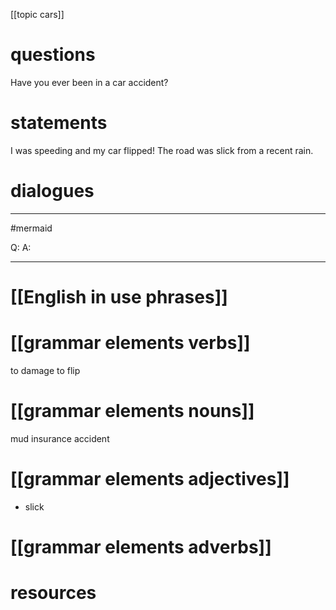 [[topic cars]]
# questions
Have you ever been in a car accident?

# statements
I was speeding and my car flipped!
The road was slick from a recent rain.

# dialogues
---
#mermaid 

Q: 
A: 

---

# [[English in use phrases]]

# [[grammar elements verbs]]
to damage
to flip

# [[grammar elements nouns]]
mud
insurance
accident


# [[grammar elements adjectives]]
- slick
# [[grammar elements adverbs]]

# resources
